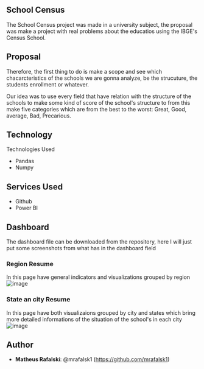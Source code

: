 
 
## School Census
 
The School Census project was made in a university subject, the proposal was make a project with real problems about the educatios using the IBGE's Census School.

## Proposal

Therefore, the first thing to do is make a scope and see which chacarcteristics of the schools we are gonna analyze, be the strucuture, the students enrollment or whatever.

Our idea was to use every field that have relation with the structure of the schools to make some kind of score of the school's structure to from this make five categories which are from the best to the worst: Great, Good, average, Bad, Precarious.
 
 
## Technology 
 
Technologies Used
 
* Pandas
* Numpy

## Services Used
 
* Github
* Power BI
 
## Dashboard

The dashboard file can be downloaded from the repository, here I will just put some screenshots from what has in the dashboard field
### Region Resume
In this page have general indicators and visualizations grouped by region
![image](https://github.com/mrafalsk1/censo-escola/assets/55326761/fe9b85fa-7d06-4ca6-800c-d6dbf876d993)

### State an city Resume
In this page have both visualizaions grouped by city and states which bring more detailed informations of the situation of the school's in each city
![image](https://github.com/mrafalsk1/censo-escola/assets/55326761/7c5cdef6-f00a-4def-bdb8-34cff232c436)

## Author
 
* **Matheus Rafalski**: @mrafalsk1 (https://github.com/mrafalsk1)
 
 
